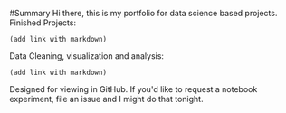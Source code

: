 #Summary 
Hi there, this is my portfolio for data science based projects.
Finished Projects:

    (add link with markdown)

Data Cleaning, visualization and analysis:

    (add link with markdown)

Designed for viewing in GitHub.
If you'd like to request a notebook experiment, file an issue and I might do that tonight.